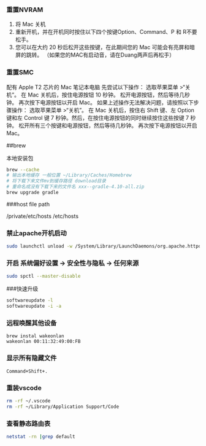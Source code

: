 ### 重置NVRAM

  1. 将 Mac 关机 
  2. 重新开机，并在开机同时按住以下四个按键Option、Command、P 和 R不要松手。 
  3. 您可以在大约 20 秒后松开这些按键，在此期间您的 Mac 可能会有亮屏和暗屏的跳转。 （如果您的MAC有启动音，请在Duang两声后再松手）

### 重置SMC

 配有 Apple T2 芯片的 Mac 笔记本电脑 先尝试以下操作： 选取苹果菜单 >“关机”。 在 Mac 关机后，按住电源按钮 10 秒钟。 松开电源按钮，然后等待几秒钟。 再次按下电源按钮以开启 Mac。 如果上述操作无法解决问题，请按照以下步骤操作： 选取苹果菜单 >“关机”。 在 Mac 关机后，按住右 Shift 键、左 Option 键和左 Control 键 7 秒钟。然后，在按住电源按钮的同时继续按住这些按键 7 秒钟。 松开所有三个按键和电源按钮，然后等待几秒钟。 再次按下电源按钮以开启 Mac。



##brew

本地安装包

```bash
brew --cache 
# 输出本地缓存 一般位置 ~/Library/Caches/Homebrew
# 将下载下来文件mv到缓存路径 download目录
# 重命名成没有下载下来的文件名 xxx--gradle-4.10-all.zip
brew upgrade gradle

```


###host file path

/private/etc/hosts
/etc/hosts

### 禁止apache开机启动
```bash
sudo launchctl unload -w /System/Library/LaunchDaemons/org.apache.httpd.plist   
```

### 开启 系统偏好设置 -> 安全性与隐私 ->  任何来源
```bash
sudo spctl --master-disable
```


###快速升级
```bash
softwareupdate -l
softwareupdate -i -a
```

### 远程唤醒其他设备
```
brew instal wakeonlan
wakeonlan 00:11:32:49:00:FB
```

### 显示所有隐藏文件
`Command+Shift+.`

### 重装vscode
```bash
rm -rf ~/.vscode
rm -rf ~/Library/Application Support/Code
```

### 查看静态路由表
```bash
netstat -rn |grep default
```

